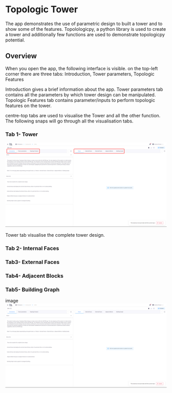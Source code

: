 # Topologic Tower


The app demonstrates the use of parametric design to built a tower and to show some of the features. 
 Topolologicpy, a python library is used to create a tower and additionally few functions are used to demonstrate topologicpy potential.

## Overview
When you open the app, the following interface is visible.
on the top-left corner there are three tabs: Introduction, Tower parameters, Topologic Features

Introduction gives a brief information about the app.
Tower parameters tab contains all the parameters by which tower design can be manipulated.
Topologic Features tab contains parameter/inputs to perform topologic features on the tower.

centre-top tabs are used to visualise the Tower and all the other function. The following snaps will go through all the visualisation tabs.

### Tab 1- Tower
![alt text2](./images/Introduction_Mark.png "Introduction")

Tower tab visualise the complete tower design.
### Tab 2- Internal Faces
### Tab3- External Faces
### Tab4- Adjacent Blocks
### Tab5- Building Graph



image ![alt text2](./images/Introduction.png "Logo Title Text 1")